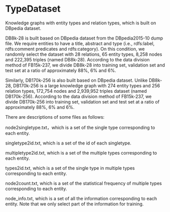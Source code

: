 # TypeDataset
Knowledge graphs with entity types and relation types, which is built on DBpedia dataset.

DB8k-28 is built based on DBpedia dataset from the DBpedia2015-10 dump file. We require entities to have a title, abstract and type (i.e., rdfs:label, rdfs:comment predicates and rdfs:category). On this condition, we randomly select the dataset with 28 relations, 65 entity types, 8,258 nodes and 222,395 triples (named DB8k-28). According to the data division method of FB15k-237, we divide DB8k-28 into training set, validation set and test set at a ratio of approximately 88%, 6% and 6%.

Similarly, DB170k-256 is also built based on DBpedia dataset. Unlike DB8k-28, DB170k-256 is a large knowledge graph with 274 entity types and 256 relation types, 172,754 nodes and 2,939,952 triples dataset (named DB170k-256). According to the data division method of FB15k-237, we divide DB170k-256 into training set, validation set and test set at a ratio of approximately 88%, 6% and 6%.

There are descriptions of some files as follows:

node2singletype.txt，which is a set of the single type corresponding to each entity.

singletype2id.txt, which is a set of the id of each singletype.

multipletype2id.txt, which is a set of the multiple types corresponding to each entity.

types2id.txt, which is a set of the single type in multiple types corresponding to each entity.

node2count.txt, which is a set of the statistical frequency of multiple types corresponding to each entity.

node_info.txt, which is a set of all the information corresponding to each entity. Note that we only select part of the information for training.


